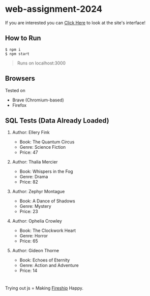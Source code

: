# web-assignment-2024

If you are interested you can [Click Here](https://rawcdn.githack.com/EvanLei-git/web-assignment-2024/a64c1d775cd1eab5350aa3c0f2d01f5d577becde/public/index.html) to look at the site's interface!

## How to Run
 ```
$ npm i
$ npm start
```

> Runs on localhost:3000


## Browsers
Tested on 
- Brave (Chromium-based)
-  Firefox


## SQL Tests (Data Already Loaded)

1.  Author: Ellery Fink

    - Book: The Quantum Circus
    - Genre: Science Fiction
    - Price: 47

2.  Author: Thalia Mercier
    - Book: Whispers in the Fog
    - Genre: Drama
    - Price: 82

3.  Author: Zephyr Montague

    - Book: A Dance of Shadows
    - Genre: Mystery
    - Price: 23

4.  Author: Ophelia Crowley

    - Book: The Clockwork Heart
    - Genre: Horror
    - Price: 65

5.  Author: Gideon Thorne

    - Book: Echoes of Eternity
    - Genre: Action and Adventure
    - Price: 14

#  
Trying out js = Making [Fireship](https://www.youtube.com/fireship) Happy.
